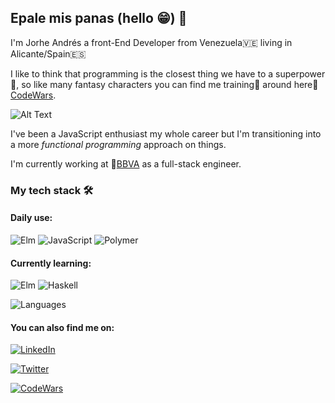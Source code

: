 ## Epale mis panas (hello 😁) 🤟

I'm Jorhe Andrés a front-End Developer from Venezuela🇻🇪 living in Alicante/Spain🇪🇸

I like to think that programming is the closest thing we have to a superpower🚀, so like many fantasy characters you can find me training💪 around here🥷[CodeWars](https://www.codewars.com/users/JorgeJxz).

![Alt Text](https://media.giphy.com/media/Pb2sqf9IYNeUAeX3VS/giphy.gif)

I've been a JavaScript enthusiast my whole career but I'm transitioning into a more *functional programming* approach on things.

I'm currently working at 📱[BBVA](https://www.bbva.es/personas.html) as a full-stack engineer.


### My tech stack 🛠
#### Daily use:
![Elm](https://img.shields.io/badge/ELM-60B5CC?style=for-the-badge&logo=elm&logoColor=white)
![JavaScript](https://img.shields.io/badge/JAVASCRIPT-F0DB4F?style=for-the-badge&logo=javascript&logoColor=black)
![Polymer](https://img.shields.io/badge/polymerproject-2F74C0?style=for-the-badge&logo=typescript&logoColor=white)

#### Currently learning:
![Elm](https://img.shields.io/badge/ELM-60B5CC?style=for-the-badge&logo=elm&logoColor=white)
![Haskell](https://img.shields.io/badge/HASKELL-5D4F85?style=for-the-badge&logo=haskell&logoColor=white)

![Languages](https://github-readme-stats.vercel.app/api/top-langs?username=puruwin&layout=compact&theme=synthwave)

#### You can also find me on:
[![LinkedIn](https://img.shields.io/badge/LINKEDIN-0077B5?style=for-the-badge&logo=linkedin&logoColor=white)](https://www.linkedin.com/in/jorhegf?originalSubdomain=es)

[![Twitter](https://img.shields.io/badge/TWITTER-F0DB4F?style=for-the-badge&logo=twitter&logoColor=black)](https://twitter.com/Jorgejxz)

[![CodeWars](https://www.codewars.com/users/JorgeJxz/badges/small)](https://www.codewars.com/users/JorgeJxz)



<!--
  TO-DO: Resume landing page
-->
